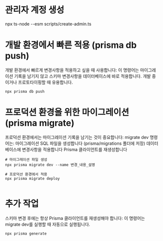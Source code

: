 # 관리자 계정 생성

npx ts-node --esm scripts/create-admin.ts

# 개발 환경에서 빠른 적용 (prisma db push)

개발 환경에서 빠르게 변경사항을 적용하고 싶을 때 사용합니다:
이 명령어는 마이그레이션 기록을 남기지 않고 스키마 변경사항을 데이터베이스에 바로 적용합니다. 개발 중이거나 프로토타이핑할 때 유용합니다.

```
npx prisma db push
```

# 프로덕션 환경을 위한 마이그레이션 (prisma migrate)

프로덕션 환경에서는 마이그레이션 기록을 남기는 것이 중요합니다:
migrate dev 명령어는:
마이그레이션 SQL 파일을 생성합니다 (prisma/migrations 폴더에 저장)
데이터베이스에 변경사항을 적용합니다
Prisma 클라이언트를 재생성합니다

```
# 마이그레이션 파일 생성
npx prisma migrate dev --name 변경_내용_설명

# 프로덕션 환경에서 적용
npx prisma migrate deploy


```

# 추가 작업

스키마 변경 후에는 항상 Prisma 클라이언트를 재생성해야 합니다:
이 명령어는 migrate dev를 실행할 때 자동으로 실행됩니다.

```
npx prisma generate
```
